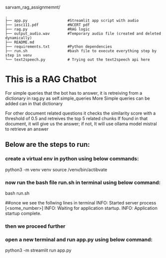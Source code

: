 sarvam_rag_assignmemnt/

    .
    ├── app.py                  #Streamlit app script with audio
    ├── iesc111.pdf             #NCERT pdf
    ├── rag.py                  #RAG logic 
    ├── output_audio.wav        #Temporary audio file (created and deleted dynamically)
    ├── README.md  
    ├── requirements.txt        #Python dependencies
    ├── run.sh                  #bash file to execute everything step by step in venv   
    └── text2speech.py          # Trying out the text2speech api here 


# This is a RAG Chatbot 
For simple queries that the bot has to answer, it is retreiving from a dictionary in rag.py as self.simple_queries
More Simple queries can be added can in that dictionary

For other document related questions it checks the similarity score with a threshold of 0.5 and retreives the top 5 related chunks
If found in that document, it will give us the answer; if not, It will use ollama model mistral to retrieve an answer


## Below are the steps to run:

### create a virtual env in python using below commands:

python3 -m venv venv
source /venv/bin/actibvate


### now run the bash file run.sh in terminal using below command:

bash run.sh

##once we see the follwing lines in terminal
INFO:     Started server process [<some_number>]
INFO:     Waiting for application startup.
INFO:     Application startup complete.

### then we proceed further

### open a new terminal and run app.py using below command:

python3 -m streamlit run app.py





